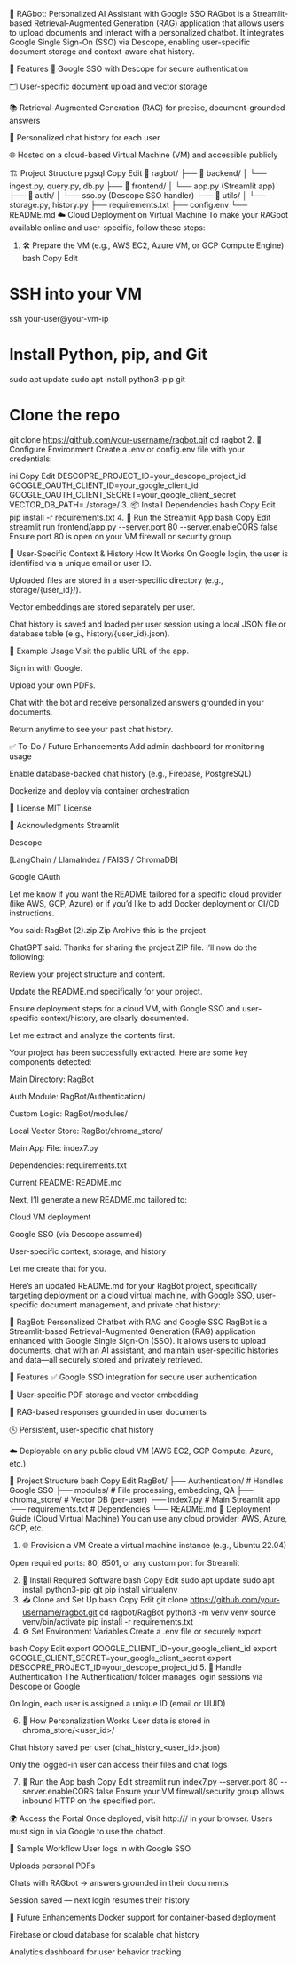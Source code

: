 🧠 RAGbot: Personalized AI Assistant with Google SSO
RAGbot is a Streamlit-based Retrieval-Augmented Generation (RAG) application that allows users to upload documents and interact with a personalized chatbot. It integrates Google Single Sign-On (SSO) via Descope, enabling user-specific document storage and context-aware chat history.

🚀 Features
🔐 Google SSO with Descope for secure authentication

🗂️ User-specific document upload and vector storage

📚 Retrieval-Augmented Generation (RAG) for precise, document-grounded answers

💬 Personalized chat history for each user

🌐 Hosted on a cloud-based Virtual Machine (VM) and accessible publicly

🏗️ Project Structure
pgsql
Copy
Edit
📁 ragbot/
├── 📁 backend/
│   └── ingest.py, query.py, db.py
├── 📁 frontend/
│   └── app.py  (Streamlit app)
├── 📁 auth/
│   └── sso.py  (Descope SSO handler)
├── 📁 utils/
│   └── storage.py, history.py
├── requirements.txt
├── config.env
└── README.md
☁️ Cloud Deployment on Virtual Machine
To make your RAGbot available online and user-specific, follow these steps:

1. 🛠️ Prepare the VM (e.g., AWS EC2, Azure VM, or GCP Compute Engine)
bash
Copy
Edit
# SSH into your VM
ssh your-user@your-vm-ip

# Install Python, pip, and Git
sudo apt update
sudo apt install python3-pip git

# Clone the repo
git clone https://github.com/your-username/ragbot.git
cd ragbot
2. 🔧 Configure Environment
Create a .env or config.env file with your credentials:

ini
Copy
Edit
DESCOPRE_PROJECT_ID=your_descope_project_id
GOOGLE_OAUTH_CLIENT_ID=your_google_client_id
GOOGLE_OAUTH_CLIENT_SECRET=your_google_client_secret
VECTOR_DB_PATH=./storage/
3. 📦 Install Dependencies
bash
Copy
Edit
pip install -r requirements.txt
4. 🚀 Run the Streamlit App
bash
Copy
Edit
streamlit run frontend/app.py --server.port 80 --server.enableCORS false
Ensure port 80 is open on your VM firewall or security group.

🔐 User-Specific Context & History
How It Works
On Google login, the user is identified via a unique email or user ID.

Uploaded files are stored in a user-specific directory (e.g., storage/{user_id}/).

Vector embeddings are stored separately per user.

Chat history is saved and loaded per user session using a local JSON file or database table (e.g., history/{user_id}.json).

🧪 Example Usage
Visit the public URL of the app.

Sign in with Google.

Upload your own PDFs.

Chat with the bot and receive personalized answers grounded in your documents.

Return anytime to see your past chat history.

✅ To-Do / Future Enhancements
 Add admin dashboard for monitoring usage

 Enable database-backed chat history (e.g., Firebase, PostgreSQL)

 Dockerize and deploy via container orchestration

📄 License
MIT License

🙌 Acknowledgments
Streamlit

Descope

[LangChain / LlamaIndex / FAISS / ChromaDB]

Google OAuth

Let me know if you want the README tailored for a specific cloud provider (like AWS, GCP, Azure) or if you’d like to add Docker deployment or CI/CD instructions.







You said:
RagBot (2).zip
Zip Archive
this is the project


ChatGPT said:
Thanks for sharing the project ZIP file. I’ll now do the following:

Review your project structure and content.

Update the README.md specifically for your project.

Ensure deployment steps for a cloud VM, with Google SSO and user-specific context/history, are clearly documented.

Let me extract and analyze the contents first.

Your project has been successfully extracted. Here are some key components detected:

Main Directory: RagBot

Auth Module: RagBot/Authentication/

Custom Logic: RagBot/modules/

Local Vector Store: RagBot/chroma_store/

Main App File: index7.py

Dependencies: requirements.txt

Current README: README.md

Next, I’ll generate a new README.md tailored to:

Cloud VM deployment

Google SSO (via Descope assumed)

User-specific context, storage, and history

Let me create that for you. 

Here’s an updated README.md for your RagBot project, specifically targeting deployment on a cloud virtual machine, with Google SSO, user-specific document management, and private chat history:

🤖 RagBot: Personalized Chatbot with RAG and Google SSO
RagBot is a Streamlit-based Retrieval-Augmented Generation (RAG) application enhanced with Google Single Sign-On (SSO). It allows users to upload documents, chat with an AI assistant, and maintain user-specific histories and data—all securely stored and privately retrieved.

🔑 Features
✅ Google SSO integration for secure user authentication

📁 User-specific PDF storage and vector embedding

🧠 RAG-based responses grounded in user documents

🕓 Persistent, user-specific chat history

☁️ Deployable on any public cloud VM (AWS EC2, GCP Compute, Azure, etc.)

📁 Project Structure
bash
Copy
Edit
RagBot/
├── Authentication/          # Handles Google SSO
├── modules/                 # File processing, embedding, QA
├── chroma_store/            # Vector DB (per-user)
├── index7.py                # Main Streamlit app
├── requirements.txt         # Dependencies
└── README.md
🚀 Deployment Guide (Cloud Virtual Machine)
You can use any cloud provider: AWS, Azure, GCP, etc.

1. 🌐 Provision a VM
Create a virtual machine instance (e.g., Ubuntu 22.04)

Open required ports: 80, 8501, or any custom port for Streamlit

2. 🧰 Install Required Software
bash
Copy
Edit
sudo apt update
sudo apt install python3-pip git
pip install virtualenv
3. 📥 Clone and Set Up
bash
Copy
Edit
git clone https://github.com/your-username/ragbot.git
cd ragbot/RagBot
python3 -m venv venv
source venv/bin/activate
pip install -r requirements.txt
4. ⚙️ Set Environment Variables
Create a .env file or securely export:

bash
Copy
Edit
export GOOGLE_CLIENT_ID=your_google_client_id
export GOOGLE_CLIENT_SECRET=your_google_client_secret
export DESCOPRE_PROJECT_ID=your_descope_project_id
5. 🔐 Handle Authentication
The Authentication/ folder manages login sessions via Descope or Google

On login, each user is assigned a unique ID (email or UUID)

6. 🧠 How Personalization Works
User data is stored in chroma_store/<user_id>/

Chat history saved per user (chat_history_<user_id>.json)

Only the logged-in user can access their files and chat logs

7. 🚦 Run the App
bash
Copy
Edit
streamlit run index7.py --server.port 80 --server.enableCORS false
Ensure your VM firewall/security group allows inbound HTTP on the specified port.

🌍 Access the Portal
Once deployed, visit http://<your-vm-ip>/ in your browser.
Users must sign in via Google to use the chatbot.

🧪 Sample Workflow
User logs in with Google SSO

Uploads personal PDFs

Chats with RAGbot → answers grounded in their documents

Session saved — next login resumes their history

📌 Future Enhancements
 Docker support for container-based deployment

 Firebase or cloud database for scalable chat history

 Analytics dashboard for user behavior tracking
